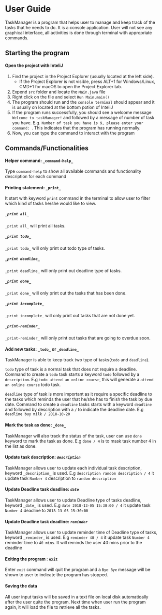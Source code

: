 # User Guide
TaskManager is a program that helps user to manage and keep track of the tasks that he needs to do. It is a console application. User will not see any graphical interface, all activities is done through terminal with appropriate commands.

## Starting the program

#### Open the project with InteliJ
  1. Find the project in the Project Explorer (usually located at the left side).
      - If the Project Explorer is not visible, press ALT+1 for Windows/Linux, CMD+1 for macOS to open the Project Explorer tab.
  2. Expend `src` folder and locate the `Main.java` file
  3. Right click on the file and select `Run Main.main()`
  4. The program should run and the `console terminal` should appear and it is usually on located at the bottom potion of InteliJ
  5. If the program runs successfully, you should see a welcome message `Welcome to taskManager!` and followed by a message of number of task you have. E.g. `Number of task you have is 9, please enter your command: `. This indicates that the program has running normally.
  6. Now, you can type the command to interact with the program

## Commands/Functionalities
#### Helper command: `_command-help_`
Type `command-help` to show all available commands and functionality description for each command

#### Printing statement: `_print_`
It start with keyword `print` command in the terminal to allow user to filter which kind of tasks he/she would like to view.

##### `_print all_`
`_print all_` will print all tasks.

##### `_print todo_`
`_print todo_` will only print out todo type of tasks.

##### `_print deadline_`
`_print deadline_` will only print out deadline type of tasks.

##### `_print done_`
`_print done_` will only print out the tasks that has been done.

##### `_print incomplete_`
`_print incomplete_` will only print out tasks that are not done yet.

##### `_print-reminder_`
`_print-reminder_` will only print out tasks that are going to overdue soon.

#### Add new tasks: `_todo_` or `_deadline_`
TaskManager is able to keep track two type of tasks(`todo` and `deadline`).

`todo` type of task is a normal task that does not require a deadline. Command to create a `todo` task starts a keyword `todo` followed by a `description`. E.g  `todo attend an online course`, this will generate a `attend an online course` todo task.

`deadline` type of task is more important as it require a specific deadline to the tasks which reminds the user that he/she has to finish the task by due date. Command to create a `deadline` tasks starts with a keyword `deadline` and followed by description with a `/` to indicate the deadline date. E.g `deadline buy milk / 2018-10-20`

#### Mark the task as done: `_done_`
TaskManager will also track the status of the task, user can use `done` keyword to mark the task as done.
E.g `done / 4` is to mask task number 4 in the list as done.

#### Update task description: _`description`_
TaskManager allows user to update each individual task description, keyword `_description_` is used.
E.g `description random description / 4` it update task `Number 4` description to `random description`

#### Update Deadline task deadline: _`date`_
TaskManager allows user to update Deadline type of tasks deadline, keyword `_date_` is used.
E.g `date 2018-13-05 15:30:00 / 4` it update task `Number 4` deadline to `2018-13-05 15:30:00`

#### Update Deadline task deadline: _`reminder`_
TaskManager allows user to update reminder time of Deadline type of tasks, keyword `_reminder_` is used.
E.g `reminder 40 / 4` it update task `Number 4` reminder time to `40 mins`. It will reminds the user 40 mins prior to the deadline

#### Exiting the program : `exit`
Enter `exit` command will quit the program and a `Bye Bye` message will be shown to user to indicate the program has stopped.

#### Saving the data
All user input tasks will be saved in a text file on local disk automatically after the user quite the program. Next time when user run the program again, it will load the file to retrieve all the tasks.
